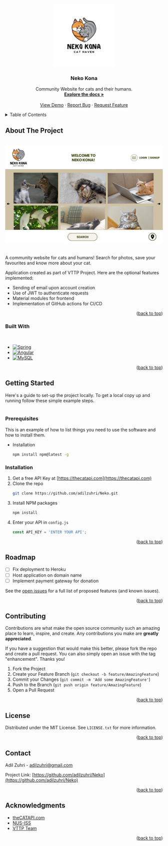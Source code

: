 <a name="readme-top"></a>

<!-- PROJECT SHIELDS -->
<!--
*** I'm using markdown "reference style" links for readability.
*** Reference links are enclosed in brackets [ ] instead of parentheses ( ).
*** See the bottom of this document for the declaration of the reference variables
*** for contributors-url, forks-url, etc. This is an optional, concise syntax you may use.
*** https://www.markdownguide.org/basic-syntax/#reference-style-links
-->

<!-- PROJECT LOGO -->
<br />
<div align="center">
  <a href="https://github.com/adilzuhri/Neko">
    <img src="https://raw.githubusercontent.com/adilzuhri/Neko/master/Server/src/main/resources/static/client/assets/logo.png" alt="Logo" width="200" height="200">
  </a>

<h3 align="center"><b>Neko Kona</b></h3>

  <p align="center">
    Community Website for cats and their humans.
    <br />
    <a href="https://github.com/adilzuhri/Neko"><strong>Explore the docs »</strong></a>
    <br />
    <br />
    <a href="https://github.com/adilzuhri/Neko">View Demo</a>
    ·
    <a href="https://github.com/adilzuhri/Neko/issues">Report Bug</a>
    ·
    <a href="https://github.com/adilzuhri/Neko/issues">Request Feature</a>
  </p>
</div>



<!-- TABLE OF CONTENTS -->
<details>
  <summary>Table of Contents</summary>
  <ol>
    <li>
      <a href="#about-the-project">About The Project</a>
      <ul>
        <li><a href="#built-with">Built With</a></li>
      </ul>
    </li>
    <li>
      <a href="#getting-started">Getting Started</a>
      <ul>
        <li><a href="#prerequisites">Prerequisites</a></li>
        <li><a href="#installation">Installation</a></li>
      </ul>
    </li>
    <li><a href="#usage">Usage</a></li>
    <li><a href="#roadmap">Roadmap</a></li>
    <li><a href="#contributing">Contributing</a></li>
    <li><a href="#license">License</a></li>
    <li><a href="#contact">Contact</a></li>
    <li><a href="#acknowledgments">Acknowledgments</a></li>
  </ol>
</details>



<!-- ABOUT THE PROJECT -->
## About The Project
<br>
<img src="https://raw.githubusercontent.com/adilzuhri/Neko/master/Server/src/main/resources/static/client/assets/Home-mockup.png">
<br>
<br>
<br>
A community website for cats and humans! Search for photos, save your favourites and know more about your cat.

Application created as part of VTTP Project. Here are the optional features implemented:

* Sending of email upon account creation
* Use of JWT to authenticate requests
* Material modules for frontend
* Implementation of GitHub actions for CI/CD

<p align="right">(<a href="#readme-top">back to top</a>)</p>

### Built With
<br>

* [![Spring][Spring.io]][Spring-url]
* [![Angular][Angular.io]][Angular-url]
* [![MySQL][MySQL.com]][MYSQL-url]

<p align="right">(<a href="#readme-top">back to top</a>)</p>

<!-- GETTING STARTED -->
## Getting Started

Here's a guide to set-up the project locally.
To get a local copy up and running follow these simple example steps.
<br>
<br>
### Prerequisites

This is an example of how to list things you need to use the software and how to install them.
* Installation
  ```sh
  npm install npm@latest -g
  ```

### Installation

1. Get a free API Key at [https://thecatapi.com](https://thecatapi.com)
2. Clone the repo
   ```sh
   git clone https://github.com/adilzuhri/Neko.git
   ```
3. Install NPM packages
   ```sh
   npm install
   ```
4. Enter your API in `config.js`
   ```js
   const API_KEY = 'ENTER YOUR API';
   ```

<p align="right">(<a href="#readme-top">back to top</a>)</p>

<!-- ROADMAP -->
## Roadmap

- [ ] Fix deployment to Heroku
- [ ] Host application on domain name
- [ ] Implement payment gateway for donation

See the [open issues](https://github.com/adilzuhri/Neko/issues) for a full list of proposed features (and known issues).

<p align="right">(<a href="#readme-top">back to top</a>)</p>



<!-- CONTRIBUTING -->
## Contributing

Contributions are what make the open source community such an amazing place to learn, inspire, and create. Any contributions you make are **greatly appreciated**.

If you have a suggestion that would make this better, please fork the repo and create a pull request. You can also simply open an issue with the tag "enhancement".
Thanks you!

1. Fork the Project
2. Create your Feature Branch (`git checkout -b feature/AmazingFeature`)
3. Commit your Changes (`git commit -m 'Add some AmazingFeature'`)
4. Push to the Branch (`git push origin feature/AmazingFeature`)
5. Open a Pull Request

<p align="right">(<a href="#readme-top">back to top</a>)</p>



<!-- LICENSE -->
## License

Distributed under the MIT License. See `LICENSE.txt` for more information.

<p align="right">(<a href="#readme-top">back to top</a>)</p>



<!-- CONTACT -->
## Contact

Adil Zuhri - adilzuhri@gmail.com

Project Link: [https://github.com/adilzuhri/Neko](https://github.com/adilzuhri/Neko)

<p align="right">(<a href="#readme-top">back to top</a>)</p>



<!-- ACKNOWLEDGMENTS -->
## Acknowledgments

* [theCATAPI.com](https://thecatapi.com)
* [NUS-ISS](URL)
* [VTTP Team]()

<p align="right">(<a href="#readme-top">back to top</a>)</p>



<!-- MARKDOWN LINKS & IMAGES -->
<!-- https://www.markdownguide.org/basic-syntax/#reference-style-links -->
[contributors-shield]: https://img.shields.io/github/contributors/adilzuhri/Neko.svg?style=for-the-badge
[contributors-url]: https://github.com/adilzuhri/Neko
[forks-shield]: https://img.shields.io/github/forks/adilzuhri/Neko.svg?style=for-the-badge
[forks-url]: https://github.com/adilzuhri/Neko/network/members
[stars-shield]: https://img.shields.io/github/stars/adilzuhri/Neko.svg?style=for-the-badge
[stars-url]: https://github.com/adilzuhri/Neko/stargazers
[issues-shield]: https://img.shields.io/github/issues/adilzuhri/Neko.svg?style=for-the-badge
[issues-url]: https://github.com/adilzuhri/Neko/issues
[license-shield]: https://img.shields.io/github/license/adilzuhri/Neko.svg?style=for-the-badge
[license-url]: https://github.com/adilzuhri/Neko/blob/master/LICENSE.txt
[linkedin-shield]: https://img.shields.io/badge/-LinkedIn-black.svg?style=for-the-badge&logo=linkedin&colorB=555
[linkedin-url]: https://linkedin.com/in/adilzuhri
[product-screenshot]: images/screenshot.png
<!-- [React.js]: https://img.shields.io/badge/React-20232A?style=for-the-badge&logo=react&logoColor=61DAFB
[React-url]: https://reactjs.org/ -->
[Spring.io]: https://img.shields.io/badge/Spring-6DB33F?style=for-the-badge&logo=spring&logoColor=white
[Spring-url]: https://spring.io/
[Angular.io]: https://img.shields.io/badge/Angular-DD0031?style=for-the-badge&logo=angular&logoColor=white
[Angular-url]: https://angular.io/
[Bootstrap.com]: https://img.shields.io/badge/Bootstrap-563D7C?style=for-the-badge&logo=bootstrap&logoColor=white
[Bootstrap-url]: https://getbootstrap.com
[MYSQL.com]: https://img.shields.io/badge/MySQL-005C84?style=for-the-badge&logo=mysql&logoColor=white
[MYSQL-url]: https://www.mysql.com/
